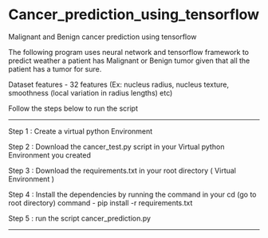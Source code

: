 # Cancer_prediction_using_tensorflow
Malignant and Benign cancer prediction using tensorflow

  The following program uses neural network and tensorflow framework to predict weather a patient 
  has Malignant or Benign tumor given that all the patient has a tumor for sure.
  
  Dataset 
   features  - 32 features (Ex: nucleus radius, nucleus texture,  smoothness (local variation in radius lengths) etc)
   
   Follow the steps below to run the script
   
   ------------- ----------------------------
   
   Step 1 : Create a virtual python Environment 
   
   Step 2 : Download the cancer_test.py script in your Virtual python Environment you created
   
   Step 3 : Download the requirements.txt in your root directory ( Virtual Environment )
   
   Step 4 : Install the dependencies by running the command in your cd (go to root directory)
            command - pip install -r requirements.txt
            
   Step 5 : run the script cancer_prediction.py
   
   
 ------------------------------------------------------
   
   
   
   
   
